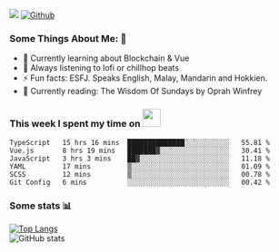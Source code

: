 ![](https://visitor-badge.laobi.icu/badge?page_id=seanho96.seanho96)
[![Github](https://img.shields.io/github/followers/seanho96?label=Follow&style=social)](https://github.com/seanho96)

### Some Things About Me: 👋
- 🌱 Currently learning about Blockchain & Vue
- :musical_note: Always listening to lofi or chillhop beats
- :zap: Fun facts: ESFJ. Speaks English, Malay, Mandarin and Hokkien.
- :book: Currently reading: The Wisdom Of Sundays by Oprah Winfrey

### This week I spent my time on <img src="https://media.giphy.com/media/SvQzkTQb3ZwKcj1QTO/giphy.gif" width="32">

<!--START_SECTION:waka-->

```text
TypeScript   15 hrs 16 mins  ██████████████░░░░░░░░░░░   55.81 %
Vue.js       8 hrs 19 mins   ███████▓░░░░░░░░░░░░░░░░░   30.41 %
JavaScript   3 hrs 3 mins    ██▓░░░░░░░░░░░░░░░░░░░░░░   11.18 %
YAML         17 mins         ▒░░░░░░░░░░░░░░░░░░░░░░░░   01.09 %
SCSS         12 mins         ▒░░░░░░░░░░░░░░░░░░░░░░░░   00.78 %
Git Config   6 mins          ░░░░░░░░░░░░░░░░░░░░░░░░░   00.42 %
```

<!--END_SECTION:waka-->

### Some stats 📊

[![Top Langs](https://github-readme-stats.vercel.app/api/top-langs/?username=seanho96&layout=compact&theme=graywhite)](https://github.com/anuraghazra/github-readme-stats)
<br/>
![GitHub stats](https://github-readme-stats.vercel.app/api?username=seanho96&show_icons=true&theme=graywhite)

